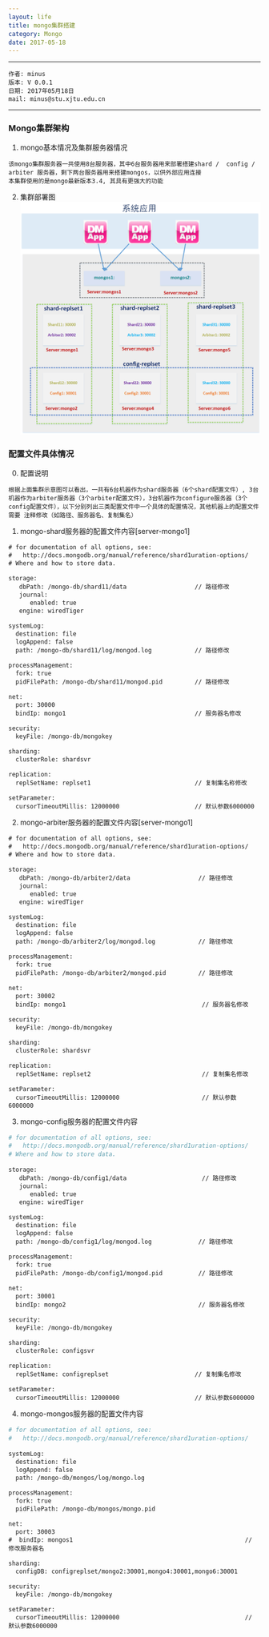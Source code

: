 ```yaml
---
layout: life
title: mongo集群搭建
category: Mongo
date: 2017-05-18
---
```


******

	作者: minus
	版本: V 0.0.1
	日期: 2017年05月18日
	mail: minus@stu.xjtu.edu.cn

<!-- more -->

*******

### Mongo集群架构
1. mongo基本情况及集群服务器情况
```
该mongo集群服务器一共使用8台服务器，其中6台服务器用来部署搭建shard /  config / arbiter 服务器，剩下两台服务器用来搭建mongos，以供外部应用连接
本集群使用的是mongo最新版本3.4, 其具有更强大的功能
```

2. 集群部署图
![mongo集群](/res/img/blog/mongo/mongo-cluster.png)

### 配置文件具体情况
0. 配置说明
```
根据上面集群示意图可以看出，一共有6台机器作为shard服务器（6个shard配置文件）, 3台机器作为arbiter服务器（3个arbiter配置文件），3台机器作为configure服务器（3个config配置文件），以下分别列出三类配置文件中一个具体的配置情况，其他机器上的配置文件需要 注释修改（如路径、服务器名、复制集名）
```

1. mongo-shard服务器的配置文件内容[server-mongo1]
```
# for documentation of all options, see:
#   http://docs.mongodb.org/manual/reference/shard1uration-options/
# Where and how to store data.
```
```
storage:
   dbPath: /mongo-db/shard11/data                   // 路径修改
   journal:
      enabled: true
   engine: wiredTiger
```
```   
systemLog:
  destination: file
  logAppend: false
  path: /mongo-db/shard11/log/mongod.log            // 路径修改
```
```  
processManagement:
  fork: true
  pidFilePath: /mongo-db/shard11/mongod.pid         // 路径修改
```
```  
net:
  port: 30000
  bindIp: mongo1                                    // 服务器名修改
```
```  
security:
  keyFile: /mongo-db/mongokey
```
```  
sharding:
  clusterRole: shardsvr
```
```  
replication:
  replSetName: replset1                             // 复制集名称修改
```
```  
setParameter:
  cursorTimeoutMillis: 12000000                     // 默认参数6000000
```

2. mongo-arbiter服务器的配置文件内容[server-mongo1]
```
# for documentation of all options, see:
#   http://docs.mongodb.org/manual/reference/shard1uration-options/
# Where and how to store data.
```
```
storage:
   dbPath: /mongo-db/arbiter2/data                   // 路径修改
   journal:
      enabled: true
   engine: wiredTiger
```
```
systemLog:
  destination: file
  logAppend: false
  path: /mongo-db/arbiter2/log/mongod.log            // 路径修改
```
```
processManagement:
  fork: true
  pidFilePath: /mongo-db/arbiter2/mongod.pid         // 路径修改
```
```
net:
  port: 30002
  bindIp: mongo1                                      // 服务器名修改
```
```
security:
  keyFile: /mongo-db/mongokey
```
```
sharding:
  clusterRole: shardsvr
```
```
replication:
  replSetName: replset2                               // 复制集名修改
```
```
setParameter:
  cursorTimeoutMillis: 12000000                       // 默认参数6000000
```

3. mongo-config服务器的配置文件内容
```sh
# for documentation of all options, see:
#   http://docs.mongodb.org/manual/reference/shard1uration-options/
# Where and how to store data.
```
```
storage:
   dbPath: /mongo-db/config1/data                     // 路径修改
   journal:
      enabled: true
   engine: wiredTiger
```
```   
systemLog:
  destination: file
  logAppend: false
  path: /mongo-db/config1/log/mongod.log             // 路径修改
```
```  
processManagement:
  fork: true
  pidFilePath: /mongo-db/config1/mongod.pid          // 路径修改
```
```  
net:
  port: 30001
  bindIp: mongo2                                     // 服务器名修改
```
```  
security:
  keyFile: /mongo-db/mongokey
```
```  
sharding:
  clusterRole: configsvr
```
```  
replication:
  replSetName: configreplset                        // 复制集名修改
```
```  
setParameter:
  cursorTimeoutMillis: 12000000                     // 默认参数6000000
```

4. mongo-mongos服务器的配置文件内容
```sh
# for documentation of all options, see:
#   http://docs.mongodb.org/manual/reference/shard1uration-options/
```
```
systemLog:
  destination: file
  logAppend: false
  path: /mongo-db/mongos/log/mongo.log
```
```
processManagement:
  fork: true
  pidFilePath: /mongo-db/mongos/mongo.pid
```
```
net:
  port: 30003
#  bindIp: mongos1                                                // 修改服务器名
```
```
sharding:
  configDB: configreplset/mongo2:30001,mongo4:30001,mongo6:30001
```
```
security:
  keyFile: /mongo-db/mongokey
```
```
setParameter:
  cursorTimeoutMillis: 12000000                                   // 默认参数6000000
```
